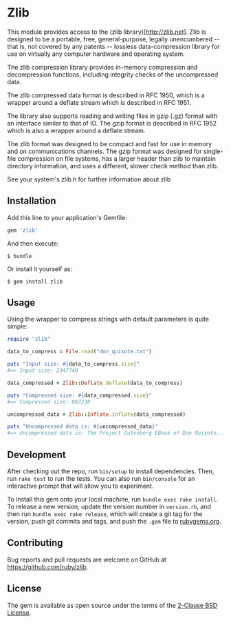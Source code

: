 # Zlib

This module provides access to the (zlib library)[http://zlib.net]. Zlib is designed to be a portable, free, general-purpose, legally unencumbered -- that is, not covered by any patents -- lossless data-compression library for use on virtually any computer hardware and operating system.

The zlib compression library provides in-memory compression and decompression functions, including integrity checks of the uncompressed data.

The zlib compressed data format is described in RFC 1950, which is a wrapper around a deflate stream which is described in RFC 1951.

The library also supports reading and writing files in gzip (.gz) format with an interface similar to that of IO. The gzip format is described in RFC 1952 which is also a wrapper around a deflate stream.

The zlib format was designed to be compact and fast for use in memory and on communications channels. The gzip format was designed for single-file compression on file systems, has a larger header than zlib to maintain directory information, and uses a different, slower check method than zlib.

See your system's zlib.h for further information about zlib

## Installation

Add this line to your application's Gemfile:

```ruby
gem 'zlib'
```

And then execute:

    $ bundle

Or install it yourself as:

    $ gem install zlib

## Usage

Using the wrapper to compress strings with default parameters is quite simple:

```ruby
require "zlib"

data_to_compress = File.read("don_quixote.txt")

puts "Input size: #{data_to_compress.size}"
#=> Input size: 2347740

data_compressed = Zlib::Deflate.deflate(data_to_compress)

puts "Compressed size: #{data_compressed.size}"
#=> Compressed size: 887238

uncompressed_data = Zlib::Inflate.inflate(data_compressed)

puts "Uncompressed data is: #{uncompressed_data}"
#=> Uncompressed data is: The Project Gutenberg EBook of Don Quixote...
```

## Development

After checking out the repo, run `bin/setup` to install dependencies. Then, run `rake test` to run the tests. You can also run `bin/console` for an interactive prompt that will allow you to experiment.

To install this gem onto your local machine, run `bundle exec rake install`. To release a new version, update the version number in `version.rb`, and then run `bundle exec rake release`, which will create a git tag for the version, push git commits and tags, and push the `.gem` file to [rubygems.org](https://rubygems.org).

## Contributing

Bug reports and pull requests are welcome on GitHub at https://github.com/ruby/zlib.


## License

The gem is available as open source under the terms of the [2-Clause BSD License](https://opensource.org/licenses/BSD-2-Clause).
